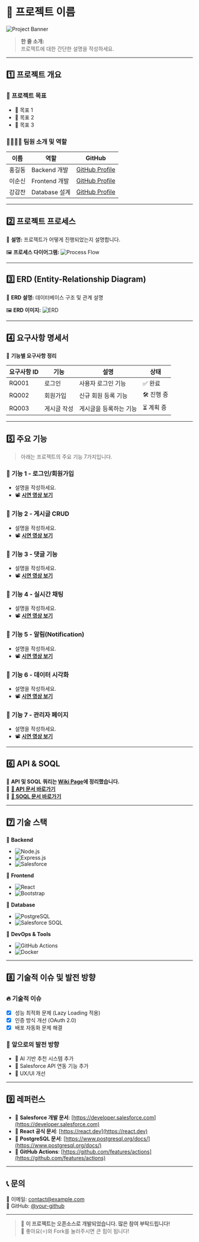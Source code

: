 # 🚀 프로젝트 이름

![Project Banner](https://via.placeholder.com/1200x400?text=Project+Banner)

> **한 줄 소개:**  
> 프로젝트에 대한 간단한 설명을 작성하세요.

---

## 1️⃣ 프로젝트 개요

### 🎯 **프로젝트 목표**
- 📌 목표 1
- 📌 목표 2
- 📌 목표 3

### 👨‍👩‍👧‍👦 **팀원 소개 및 역할**
| 이름  | 역할  | GitHub |
|------|------|--------|
| 홍길동 | Backend 개발 | [GitHub Profile](https://github.com/) |
| 이순신 | Frontend 개발 | [GitHub Profile](https://github.com/) |
| 강감찬 | Database 설계 | [GitHub Profile](https://github.com/) |

---

## 2️⃣ 프로젝트 프로세스

📌 **설명:** 프로젝트가 어떻게 진행되었는지 설명합니다.

🖼 **프로세스 다이어그램:**
![Process Flow](https://via.placeholder.com/800x400?text=Process+Diagram)

---

## 3️⃣ ERD (Entity-Relationship Diagram)

📌 **ERD 설명:** 데이터베이스 구조 및 관계 설명

🖼 **ERD 이미지:**
![ERD](https://via.placeholder.com/800x400?text=ERD+Diagram)

---

## 4️⃣ 요구사항 명세서

📌 **기능별 요구사항 정리**

| 요구사항 ID | 기능 | 설명 | 상태 |
|------------|------|------|------|
| RQ001 | 로그인 | 사용자 로그인 기능 | ✅ 완료 |
| RQ002 | 회원가입 | 신규 회원 등록 기능 | 🛠 진행 중 |
| RQ003 | 게시글 작성 | 게시글을 등록하는 기능 | ⏳ 계획 중 |

---

## 5️⃣ 주요 기능

> 아래는 프로젝트의 주요 기능 7가지입니다.

### 📌 **기능 1 - 로그인/회원가입**
- 설명을 작성하세요.
- 📽 **[시연 영상 보기](https://www.youtube.com/)**

### 📌 **기능 2 - 게시글 CRUD**
- 설명을 작성하세요.
- 📽 **[시연 영상 보기](https://www.youtube.com/)**

### 📌 **기능 3 - 댓글 기능**
- 설명을 작성하세요.
- 📽 **[시연 영상 보기](https://www.youtube.com/)**

### 📌 **기능 4 - 실시간 채팅**
- 설명을 작성하세요.
- 📽 **[시연 영상 보기](https://www.youtube.com/)**

### 📌 **기능 5 - 알림(Notification)**
- 설명을 작성하세요.
- 📽 **[시연 영상 보기](https://www.youtube.com/)**

### 📌 **기능 6 - 데이터 시각화**
- 설명을 작성하세요.
- 📽 **[시연 영상 보기](https://www.youtube.com/)**

### 📌 **기능 7 - 관리자 페이지**
- 설명을 작성하세요.
- 📽 **[시연 영상 보기](https://www.youtube.com/)**

---

## 6️⃣ API & SOQL

📌 **API 및 SOQL 쿼리는 [Wiki Page](https://github.com/your-repo/wiki)에 정리했습니다.**  
🔗 **[📖 API 문서 바로가기](https://github.com/your-repo/wiki/API-Docs)**  
🔗 **[📖 SOQL 문서 바로가기](https://github.com/your-repo/wiki/SOQL-Queries)**  

---

## 7️⃣ 기술 스택

📌 **Backend**
- ![Node.js](https://img.shields.io/badge/Node.js-339933?style=flat&logo=nodedotjs&logoColor=white)
- ![Express.js](https://img.shields.io/badge/Express.js-000000?style=flat&logo=express&logoColor=white)
- ![Salesforce](https://img.shields.io/badge/Salesforce-00A1E0?style=flat&logo=salesforce&logoColor=white)

📌 **Frontend**
- ![React](https://img.shields.io/badge/React-61DAFB?style=flat&logo=react&logoColor=white)
- ![Bootstrap](https://img.shields.io/badge/Bootstrap-7952B3?style=flat&logo=bootstrap&logoColor=white)

📌 **Database**
- ![PostgreSQL](https://img.shields.io/badge/PostgreSQL-336791?style=flat&logo=postgresql&logoColor=white)
- ![Salesforce SOQL](https://img.shields.io/badge/SOQL-00A1E0?style=flat&logo=salesforce&logoColor=white)

📌 **DevOps & Tools**
- ![GitHub Actions](https://img.shields.io/badge/GitHub_Actions-2088FF?style=flat&logo=github-actions&logoColor=white)
- ![Docker](https://img.shields.io/badge/Docker-2496ED?style=flat&logo=docker&logoColor=white)

---

## 8️⃣ 기술적 이슈 및 발전 방향

### 🔥 **기술적 이슈**
- [x] 성능 최적화 문제 (Lazy Loading 적용)
- [x] 인증 방식 개선 (OAuth 2.0)
- [x] 배포 자동화 문제 해결

### 🚀 **앞으로의 발전 방향**
- 🌟 AI 기반 추천 시스템 추가
- 🌟 Salesforce API 연동 기능 추가
- 🌟 UX/UI 개선

---

## 9️⃣ 레퍼런스

- 📌 **Salesforce 개발 문서**: [https://developer.salesforce.com](https://developer.salesforce.com)
- 📌 **React 공식 문서**: [https://react.dev](https://react.dev)
- 📌 **PostgreSQL 문서**: [https://www.postgresql.org/docs/](https://www.postgresql.org/docs/)
- 📌 **GitHub Actions**: [https://github.com/features/actions](https://github.com/features/actions)

---

## 📞 **문의**
📧 이메일: [contact@example.com](mailto:contact@example.com)  
🐙 GitHub: [@your-github](https://github.com/your-github)

---

> 🚀 **이 프로젝트는 오픈소스로 개발되었습니다. 많은 참여 부탁드립니다!**  
> 🙌 좋아요(⭐)와 Fork를 눌러주시면 큰 힘이 됩니다!
